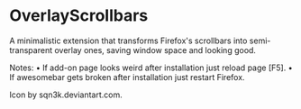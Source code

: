 # OverlayScrollbars
A minimalistic extension that transforms Firefox's scrollbars into semi-transparent overlay ones, saving window space and looking good.

Notes:
• If add-on page looks weird after installation just reload page [F5].
• If awesomebar gets broken after installation just restart Firefox.

Icon by sqn3k.deviantart.com.
